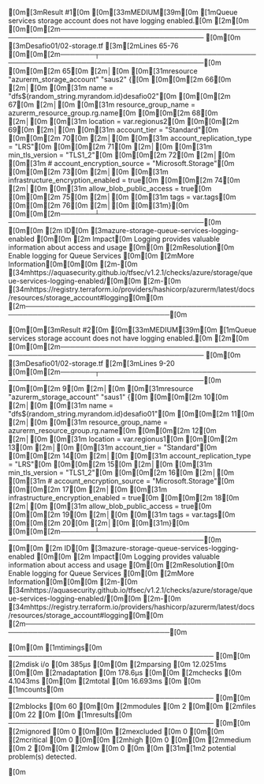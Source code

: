 
[0m[3mResult #1[0m [0m[33mMEDIUM[39m[0m [1mQueue services storage account does not have logging enabled.[0m [2m[0m
[0m[0m[2m────────────────────────────────────────────────────────────────────────────────
[0m[0m [3mDesafio01/02-storage.tf [3m[2mLines 65-76
[0m[0m[2m───────┬────────────────────────────────────────────────────────────────────────[0m
[0m[0m[2m   65[0m  [2m│[0m [0m[31mresource "azurerm_storage_account" "saus2" {[0m
[0m[0m[2m   66[0m  [2m│[0m [0m[31m  name                     = "dfs${random_string.myrandom.id}desafio02"[0m
[0m[0m[2m   67[0m  [2m│[0m [0m[31m  resource_group_name      = azurerm_resource_group.rg.name[0m
[0m[0m[2m   68[0m  [2m│[0m [0m[31m  location                 = var.regionus2[0m
[0m[0m[2m   69[0m  [2m│[0m [0m[31m  account_tier             = "Standard"[0m
[0m[0m[2m   70[0m  [2m│[0m [0m[31m  account_replication_type = "LRS"[0m
[0m[0m[2m   71[0m  [2m│[0m [0m[31m  min_tls_version          = "TLS1_2"[0m
[0m[0m[2m   72[0m  [2m│[0m [0m[31m  # account_encryption_source = "Microsoft.Storage"[0m
[0m[0m[2m   73[0m  [2m│[0m [0m[31m  infrastructure_encryption_enabled = true[0m
[0m[0m[2m   74[0m  [2m│[0m [0m[31m  allow_blob_public_access          = true[0m
[0m[0m[2m   75[0m  [2m│[0m [0m[31m  tags                              = var.tags[0m
[0m[0m[2m   76[0m  [2m│[0m [0m[31m}[0m
[0m[0m[2m───────┴────────────────────────────────────────────────────────────────────────[0m
[0m[0m  [2m        ID[0m [3mazure-storage-queue-services-logging-enabled
[0m[0m  [2m    Impact[0m Logging provides valuable information about access and usage
[0m[0m  [2mResolution[0m Enable logging for Queue Services
[0m[0m
  [2mMore Information[0m[0m[0m
  [2m-[0m [34mhttps://aquasecurity.github.io/tfsec/v1.2.1/checks/azure/storage/queue-services-logging-enabled/[0m[0m
  [2m-[0m [34mhttps://registry.terraform.io/providers/hashicorp/azurerm/latest/docs/resources/storage_account#logging[0m[0m
[2m────────────────────────────────────────────────────────────────────────────────[0m


[0m[0m[3mResult #2[0m [0m[33mMEDIUM[39m[0m [1mQueue services storage account does not have logging enabled.[0m [2m[0m
[0m[0m[2m────────────────────────────────────────────────────────────────────────────────
[0m[0m [3mDesafio01/02-storage.tf [2m[3mLines 9-20
[0m[0m[2m───────┬────────────────────────────────────────────────────────────────────────[0m
[0m[0m[2m    9[0m  [2m│[0m [0m[31mresource "azurerm_storage_account" "saus1" {[0m
[0m[0m[2m   10[0m  [2m│[0m [0m[31m  name                     = "dfs${random_string.myrandom.id}desafio01"[0m
[0m[0m[2m   11[0m  [2m│[0m [0m[31m  resource_group_name      = azurerm_resource_group.rg.name[0m
[0m[0m[2m   12[0m  [2m│[0m [0m[31m  location                 = var.regionus1[0m
[0m[0m[2m   13[0m  [2m│[0m [0m[31m  account_tier             = "Standard"[0m
[0m[0m[2m   14[0m  [2m│[0m [0m[31m  account_replication_type = "LRS"[0m
[0m[0m[2m   15[0m  [2m│[0m [0m[31m  min_tls_version          = "TLS1_2"[0m
[0m[0m[2m   16[0m  [2m│[0m [0m[31m  # account_encryption_source = "Microsoft.Storage"[0m
[0m[0m[2m   17[0m  [2m│[0m [0m[31m  infrastructure_encryption_enabled = true[0m
[0m[0m[2m   18[0m  [2m│[0m [0m[31m  allow_blob_public_access          = true[0m
[0m[0m[2m   19[0m  [2m│[0m [0m[31m  tags                              = var.tags[0m
[0m[0m[2m   20[0m  [2m│[0m [0m[31m}[0m
[0m[0m[2m───────┴────────────────────────────────────────────────────────────────────────[0m
[0m[0m  [2m        ID[0m [3mazure-storage-queue-services-logging-enabled
[0m[0m  [2m    Impact[0m Logging provides valuable information about access and usage
[0m[0m  [2mResolution[0m Enable logging for Queue Services
[0m[0m
  [2mMore Information[0m[0m[0m
  [2m-[0m [34mhttps://aquasecurity.github.io/tfsec/v1.2.1/checks/azure/storage/queue-services-logging-enabled/[0m[0m
  [2m-[0m [34mhttps://registry.terraform.io/providers/hashicorp/azurerm/latest/docs/resources/storage_account#logging[0m[0m
[2m────────────────────────────────────────────────────────────────────────────────[0m


[0m[0m  [1mtimings[0m
  ──────────────────────────────────────────
[0m[0m  [2mdisk i/o            [0m 385µs
[0m[0m  [2mparsing             [0m 12.0251ms
[0m[0m  [2madaptation          [0m 178.6µs
[0m[0m  [2mchecks              [0m 4.1043ms
[0m[0m  [2mtotal               [0m 16.693ms
[0m
[0m  [1mcounts[0m
  ──────────────────────────────────────────
[0m[0m  [2mblocks              [0m 60
[0m[0m  [2mmodules             [0m 2
[0m[0m  [2mfiles               [0m 22
[0m
[0m  [1mresults[0m
  ──────────────────────────────────────────
[0m[0m  [2mignored             [0m 0
[0m[0m  [2mexcluded            [0m 0
[0m[0m  [2mcritical            [0m 0
[0m[0m  [2mhigh                [0m 0
[0m[0m  [2mmedium              [0m 2
[0m[0m  [2mlow                 [0m 0
[0m
[0m  [31m[1m2 potential problem(s) detected.

[0m